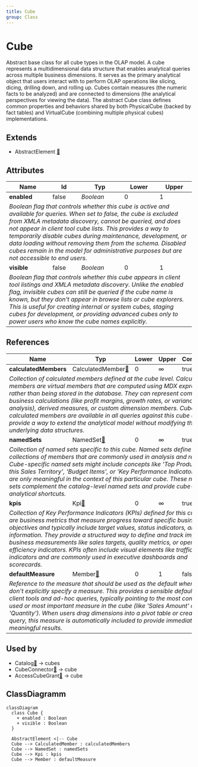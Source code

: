 ```yaml
---
title: Cube
group: Class
---
```


# Cube<a name="class-cube"></a>

Abstract base class for all cube types in the OLAP model. A cube represents a multidimensional data structure that enables analytical queries across multiple business dimensions. It serves as the primary analytical object that users interact with to perform OLAP operations like slicing, dicing, drilling down, and rolling up. Cubes contain measures (the numeric facts to be analyzed) and are connected to dimensions (the analytical perspectives for viewing the data). The abstract Cube class defines common properties and behaviors shared by both PhysicalCube (backed by fact tables) and VirtualCube (combining multiple physical cubes) implementations.
## Extends
- AbstractElement [🔗](./class-AbstractElement)
## Attributes

<table>
  <thead>
    <tr>
      <th>Name</th>
      <th>Id</th>
      <th>Typ</th>
      <th>Lower</th>
      <th>Upper</th>
    </tr>
  </thead>
  <tbody>
    <tr>
      <td><strong>enabled</strong></td>
      <td>false</td>
      <td><em>Boolean</em></td>
      <td>0</td>
      <td>1</td>
    </tr>
    <tr>
      <td colspan="5"><em>Boolean flag that controls whether this cube is active and available for queries. When set to false, the cube is excluded from XMLA metadata discovery, cannot be queried, and does not appear in client tool cube lists. This provides a way to temporarily disable cubes during maintenance, development, or data loading without removing them from the schema. Disabled cubes remain in the model for administrative purposes but are not accessible to end users.</em></td>
    </tr>
    <tr>
      <td><strong>visible</strong></td>
      <td>false</td>
      <td><em>Boolean</em></td>
      <td>0</td>
      <td>1</td>
    </tr>
    <tr>
      <td colspan="5"><em>Boolean flag that controls whether this cube appears in client tool listings and XMLA metadata discovery. Unlike the enabled flag, invisible cubes can still be queried if the cube name is known, but they don't appear in browse lists or cube explorers. This is useful for creating internal or system cubes, staging cubes for development, or providing advanced cubes only to power users who know the cube names explicitly.</em></td>
    </tr>
  </tbody>
</table>

## References

<table>
  <thead>
    <tr>
      <th>Name</th>
      <th>Typ</th>
      <th>Lower</th>
      <th>Upper</th>
      <th>Containment</th>
    </tr>
  </thead>
  <tbody>
    <tr>
      <td><strong>calculatedMembers</strong></td>
      <td>CalculatedMember<a href="./class-CalculatedMember">🔗</a></td>
      <td>0</td>
      <td>&infin;</td>
      <td>true</td>
    </tr>
    <tr>
      <td colspan="5"><em>Collection of calculated members defined at the cube level. Calculated members are virtual members that are computed using MDX expressions rather than being stored in the database. They can represent complex business calculations (like profit margins, growth rates, or variance analysis), derived measures, or custom dimension members. Cube-level calculated members are available in all queries against this cube and provide a way to extend the analytical model without modifying the underlying data structures.</em></td>
    </tr>
    <tr>
      <td><strong>namedSets</strong></td>
      <td>NamedSet<a href="./class-NamedSet">🔗</a></td>
      <td>0</td>
      <td>&infin;</td>
      <td>true</td>
    </tr>
    <tr>
      <td colspan="5"><em>Collection of named sets specific to this cube. Named sets define reusable collections of members that are commonly used in analysis and reporting. Cube-specific named sets might include concepts like 'Top Products for this Sales Territory', 'Budget Items', or 'Key Performance Indicators' that are only meaningful in the context of this particular cube. These named sets complement the catalog-level named sets and provide cube-specific analytical shortcuts.</em></td>
    </tr>
    <tr>
      <td><strong>kpis</strong></td>
      <td>Kpi<a href="./class-Kpi">🔗</a></td>
      <td>0</td>
      <td>&infin;</td>
      <td>true</td>
    </tr>
    <tr>
      <td colspan="5"><em>Collection of Key Performance Indicators (KPIs) defined for this cube. KPIs are business metrics that measure progress toward specific business objectives and typically include target values, status indicators, and trend information. They provide a structured way to define and track important business measurements like sales targets, quality metrics, or operational efficiency indicators. KPIs often include visual elements like traffic light indicators and are commonly used in executive dashboards and scorecards.</em></td>
    </tr>
    <tr>
      <td><strong>defaultMeasure</strong></td>
      <td>Member<a href="./class-Member">🔗</a></td>
      <td>0</td>
      <td>1</td>
      <td>false</td>
    </tr>
    <tr>
      <td colspan="5"><em>Reference to the measure that should be used as the default when queries don't explicitly specify a measure. This provides a sensible default for client tools and ad-hoc queries, typically pointing to the most commonly used or most important measure in the cube (like 'Sales Amount' or 'Quantity'). When users drag dimensions into a pivot table or create a new query, this measure is automatically included to provide immediate meaningful results.</em></td>
    </tr>
  </tbody>
</table>



## Used by

- Catalog[🔗](./class-Catalog) → cubes
- CubeConnector[🔗](./class-CubeConnector) → cube
- AccessCubeGrant[🔗](./class-AccessCubeGrant) → cube

## ClassDiagramm

```mermaid
classDiagram
  class Cube {
    + enabled : Boolean
    + visible : Boolean
  }

  AbstractElement <|-- Cube
  Cube --> CalculatedMember : calculatedMembers
  Cube --> NamedSet : namedSets
  Cube --> Kpi : kpis
  Cube --> Member : defaultMeasure

```
